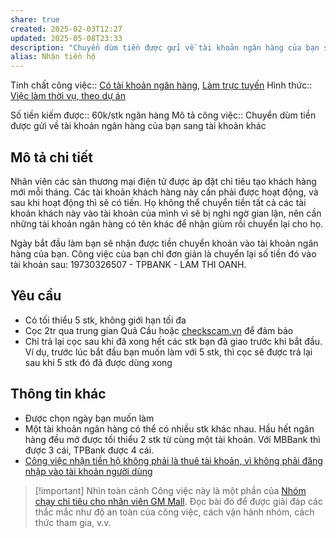 ```yaml
---
share: true
created: 2025-02-03T12:27
updated: 2025-05-08T23:33
description: "Chuyển dùm tiền được gửi về tài khoản ngân hàng của bạn sang tài khoản khác. Số tiền kiếm được: 60k/stk ngân hàng"
alias: Nhận tiền hộ
---
```

Tính chất công việc:: [Có tài khoản ngân hàng](../../../../1.%20T%C3%ADnh%20ch%E1%BA%A5t%20c%C3%B4ng%20vi%E1%BB%87c/C%C3%B3%20t%C3%A0i%20kho%E1%BA%A3n%20ng%C3%A2n%20h%C3%A0ng.md), [Làm trực tuyến](../../../../1.%20T%C3%ADnh%20ch%E1%BA%A5t%20c%C3%B4ng%20vi%E1%BB%87c/Theo%20t%C3%ADnh%20ch%E1%BA%A5t%20c%C3%B4ng%20vi%E1%BB%87c/L%C3%A0m%20tr%E1%BB%B1c%20tuy%E1%BA%BFn.md)
Hình thức:: [Việc làm thời vụ, theo dự án](../../../../2%20H%C3%ACnh%20th%E1%BB%A9c/Vi%E1%BB%87c%20l%C3%A0m%20th%E1%BB%9Di%20v%E1%BB%A5,%20theo%20d%E1%BB%B1%20%C3%A1n.md)

Số tiền kiếm được:: 60k/stk ngân hàng
Mô tả công việc:: Chuyển dùm tiền được gửi về tài khoản ngân hàng của bạn sang tài khoản khác

## Mô tả chi tiết
Nhân viên các sàn thương mại điện tử được áp đặt chỉ tiêu tạo khách hàng mới mỗi tháng. Các tài khoản khách hàng này cần phải được hoạt động, và sau khi hoạt động thì sẽ có tiền. Họ không thể chuyển tiền tất cả các tài khoản khách này vào tài khoản của mình vì sẽ bị nghi ngờ gian lận, nên cần những tài khoản ngân hàng có tên khác để nhận giùm rồi chuyển lại cho họ.

Ngày bắt đầu làm bạn sẽ nhận được tiền chuyển khoản vào tài khoản ngân hàng của bạn. Công việc của bạn chỉ đơn giản là chuyển lại số tiền đó vào tài khoản sau: 19730326507 - TPBANK - LAM THI OANH. 

## Yêu cầu
- Có tối thiểu 5 stk, không giới hạn tối đa
- Cọc 2tr qua trung gian Quả Cầu hoặc [checkscam.vn](https://checkscam.vn/) để đảm bảo
- Chỉ trả lại cọc sau khi đã xong hết các stk bạn đã giao trước khi bắt đầu. Ví dụ, trước lúc bắt đầu bạn muốn làm với 5 stk, thì cọc sẽ được trả lại sau khi 5 stk đó đã được dùng xong

## Thông tin khác
- Được chọn ngày bạn muốn làm
- Một tài khoản ngân hàng có thể có nhiều stk khác nhau. Hầu hết ngân hàng đều mở được tối thiểu 2 stk từ cùng một tài khoản. Với MBBank thì được 3 cái, TPBank được 4 cái.
- [Công việc nhận tiền hộ không phải là thuê tài khoản, vì không phải đăng nhập vào tài khoản người dùng](../../../../../Lu%E1%BA%ADt,%20qu%E1%BA%A3n%20l%C3%BD%20nh%C3%A0%20n%C6%B0%E1%BB%9Bc/T%C3%A0i%20ch%C3%ADnh/Ti%E1%BB%81n%20t%E1%BB%87,%20ng%C3%A2n%20h%C3%A0ng/C%C3%B4ng%20vi%E1%BB%87c%20nh%E1%BA%ADn%20ti%E1%BB%81n%20h%E1%BB%99%20kh%C3%B4ng%20ph%E1%BA%A3i%20l%C3%A0%20thu%C3%AA%20t%C3%A0i%20kho%E1%BA%A3n,%20v%C3%AC%20kh%C3%B4ng%20ph%E1%BA%A3i%20%C4%91%C4%83ng%20nh%E1%BA%ADp%20v%C3%A0o%20t%C3%A0i%20kho%E1%BA%A3n%20ng%C6%B0%E1%BB%9Di%20d%C3%B9ng.md)

> [!important] Nhìn toàn cảnh
> Công việc này là một phần của [Nhóm chạy chỉ tiêu cho nhân viên GM Mall](./index.md). Đọc bài đó để được giải đáp các thắc mắc như độ an toàn của công việc, cách vận hành nhóm, cách thức tham gia, v.v.
